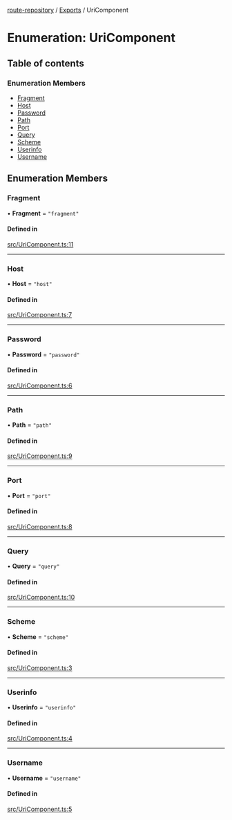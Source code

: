 [route-repository](../README.md) / [Exports](../modules.md) / UriComponent

# Enumeration: UriComponent

## Table of contents

### Enumeration Members

- [Fragment](UriComponent.md#fragment)
- [Host](UriComponent.md#host)
- [Password](UriComponent.md#password)
- [Path](UriComponent.md#path)
- [Port](UriComponent.md#port)
- [Query](UriComponent.md#query)
- [Scheme](UriComponent.md#scheme)
- [Userinfo](UriComponent.md#userinfo)
- [Username](UriComponent.md#username)

## Enumeration Members

### Fragment

• **Fragment** = ``"fragment"``

#### Defined in

[src/UriComponent.ts:11](https://github.com/nonetallt/front-to-back-router/blob/c711a78/src/UriComponent.ts#L11)

___

### Host

• **Host** = ``"host"``

#### Defined in

[src/UriComponent.ts:7](https://github.com/nonetallt/front-to-back-router/blob/c711a78/src/UriComponent.ts#L7)

___

### Password

• **Password** = ``"password"``

#### Defined in

[src/UriComponent.ts:6](https://github.com/nonetallt/front-to-back-router/blob/c711a78/src/UriComponent.ts#L6)

___

### Path

• **Path** = ``"path"``

#### Defined in

[src/UriComponent.ts:9](https://github.com/nonetallt/front-to-back-router/blob/c711a78/src/UriComponent.ts#L9)

___

### Port

• **Port** = ``"port"``

#### Defined in

[src/UriComponent.ts:8](https://github.com/nonetallt/front-to-back-router/blob/c711a78/src/UriComponent.ts#L8)

___

### Query

• **Query** = ``"query"``

#### Defined in

[src/UriComponent.ts:10](https://github.com/nonetallt/front-to-back-router/blob/c711a78/src/UriComponent.ts#L10)

___

### Scheme

• **Scheme** = ``"scheme"``

#### Defined in

[src/UriComponent.ts:3](https://github.com/nonetallt/front-to-back-router/blob/c711a78/src/UriComponent.ts#L3)

___

### Userinfo

• **Userinfo** = ``"userinfo"``

#### Defined in

[src/UriComponent.ts:4](https://github.com/nonetallt/front-to-back-router/blob/c711a78/src/UriComponent.ts#L4)

___

### Username

• **Username** = ``"username"``

#### Defined in

[src/UriComponent.ts:5](https://github.com/nonetallt/front-to-back-router/blob/c711a78/src/UriComponent.ts#L5)
